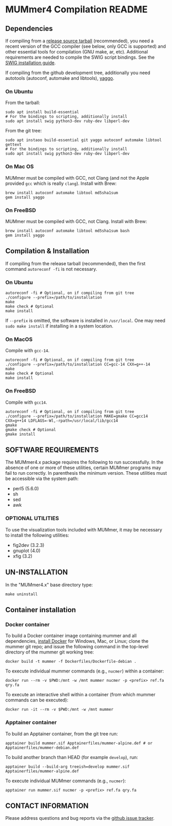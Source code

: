 # MUMmer4 Compilation README

## Dependencies

If compiling from a [release source tarball](../../releases) (recommended), you need a recent version of the GCC compiler (see below, only GCC is supported) and other essential tools for compilation (GNU make, ar, etc).
Additional requirements are needed to compile the SWIG script bindings.
See the [SWIG installation guide](swig/INSTALL.md).

If compiling from the github development tree, additionally you need autotools (autoconf, automake and libtools), [yaggo](https://github.com/gmarcais/yaggo/releases).

### On Ubuntu

From the tarball:
```Shell
sudo apt install build-essential
# For the bindings to scripting, additionally install
sudo apt install swig python3-dev ruby-dev libperl-dev
```

From the git tree:
```Shell
sudo apt instaoo build-essential git yaggo autoconf automake libtool gettext
# For the bindings to scripting, additionally install
sudo apt install swig python3-dev ruby-dev libperl-dev
```

### On Mac OS

MUMmer must be compiled with GCC, not Clang (and not the Apple provided `gcc` which is really `clang`).
Install with Brew:

```Shell
brew install autoconf automake libtool md5sha1sum
gem install yaggo
```

### On FreeBSD

MUMmer must be compiled with GCC, not Clang.
Install with Brew:

```Shell
brew install autoconf automake libtool md5sha1sum bash
gem install yaggo
```


## Compilation & Installation

If compiling from the release tarball (recommended), then the first command `autoreconf -fi` is not necessary.

### On Ubuntu

```Shell
autoreconf -fi # Optional, on if compiling from git tree
./configure --prefix=/path/to/installation
make
make check # Optional
make install
```

If `--prefix` is omitted, the software is installed in `/usr/local`.
One may need `sudo make install` if installing in a system location.

### On MacOS

Compile with `gcc-14`.

```Shell
autoreconf -fi # Optional, on if compiling from git tree
./configure --prefix=/path/to/installation CC=gcc-14 CXX=g++-14
make
make check # Optional
make install
```

### On FreeBSD

Compile with `gcc14`.

```Shell
autoreconf -fi # Optional, on if compiling from git tree
./configure --prefix=/path/to/installation MAKE=gmake CC=gcc14 CXX=g++14 LDFLAGS=-Wl,-rpath=/usr/local/lib/gcc14
gmake
gmake check # Optional
gmake install
```

## SOFTWARE REQUIREMENTS

The MUMmer4.x package requires the following to run successfully. In
the absence of one or more of these utilities, certain MUMmer programs
may fail to run correctly. In parenthesis the minimum version. These
utilities must be accessible via the system path:

* perl5 (5.6.0)
* sh
* sed
* awk

### OPTIONAL UTILITIES

To use the visualization tools included with MUMmer, it may be
necessary to install the following utilities:

* fig2dev (3.2.3)
* gnuplot (4.0)
* xfig    (3.2)



## UN-INSTALLATION

In the "MUMmer4.x" base directory type:

```Shell
make uninstall
```

## Container installation

### Docker container

To build a Docker container image containing mummer and all dependencies, [install Docker](https://docs.docker.com/get-docker/) for Windows, Mac, or Linux; clone the mummer git repo; and issue the following command in the top-level directory of the mummer git working tree:

```Shell
docker build -t mummer -f Dockerfiles/Dockerfile-debian .
```

To execute individual mummer commands (e.g., `nucmer`) within a container:

```Shell
docker run --rm -v $PWD:/mnt -w /mnt mummer nucmer -p <prefix> ref.fa  qry.fa
```

To execute an interactive shell within a container (from which mummer commands can be executed):

```Shell
docker run -it --rm -v $PWD:/mnt -w /mnt mummer
```

### Apptainer container

To build an Apptainer container, from the git tree run:

```Shell
apptainer build mummer.sif Apptainerfiles/mummer-alpine.def # or Apptainerfiles/mummer-debian.def
```

To build another branch than HEAD (for example `develop`), run:

```Shell
apptainer build --build-arg treeish=develop mummer.sif Apptainerfiles/mummer-alpine.def
```

To execute individual MUMmer commands (e.g., `nucmer`):

```Shell
apptainer run mummer.sif nucmer -p <prefix> ref.fa qry.fa
```

## CONTACT INFORMATION

Please address questions and bug reports via the [github issue
tracker](../../issues).
